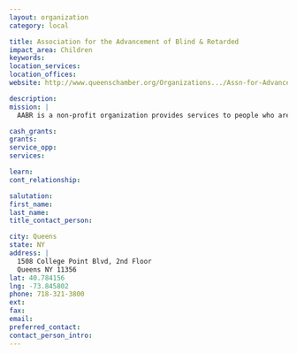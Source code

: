 ```yaml
---
layout: organization
category: local

title: Association for the Advancement of Blind & Retarded
impact_area: Children
keywords: 
location_services: 
location_offices: 
website: http://www.queenschamber.org/Organizations.../Assn-for-Advancement-of-Bli

description: 
mission: |
  AABR is a non-profit organization provides services to people who are blind and mentally retarded or who have autism in the New York Metropolitan area.

cash_grants: 
grants: 
service_opp: 
services: 

learn: 
cont_relationship: 

salutation: 
first_name: 
last_name: 
title_contact_person: 

city: Queens
state: NY
address: |
  1508 College Point Blvd, 2nd Floor  
  Queens NY 11356
lat: 40.784156
lng: -73.845802
phone: 718-321-3800
ext: 
fax: 
email: 
preferred_contact: 
contact_person_intro: 
---
```

